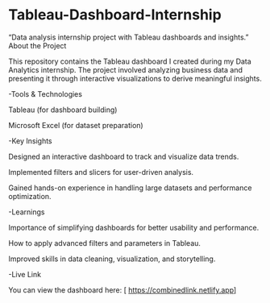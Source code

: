 # Tableau-Dashboard-Internship
“Data analysis internship project with Tableau dashboards and insights.”
About the Project

This repository contains the Tableau dashboard I created during my Data Analytics internship.
The project involved analyzing business data and presenting it through interactive visualizations to derive meaningful insights.

-Tools & Technologies

Tableau (for dashboard building)

Microsoft Excel (for dataset preparation)

 -Key Insights

Designed an interactive dashboard to track and visualize data trends.

Implemented filters and slicers for user-driven analysis.

Gained hands-on experience in handling large datasets and performance optimization.

-Learnings

Importance of simplifying dashboards for better usability and performance.

How to apply advanced filters and parameters in Tableau.

Improved skills in data cleaning, visualization, and storytelling.

-Live Link

 You can view the dashboard here: [ https://combinedlink.netlify.app]
